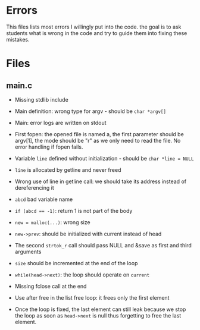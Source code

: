 # Errors

This files lists most errors I willingly put into the code.
the goal is to ask students what is wrong in the code and
try to guide them into fixing these mistakes.


# Files

## main.c

- Missing stdlib include

- Main definition: wrong type for argv - should be `char *argv[]`

- Main: error logs are written on stdout

- First fopen: the opened file is named a, the first parameter should be
  argv[1], the mode should be "r" as we only need to read the file. No error
  handling if fopen fails.

- Variable `line` defined without initialization - should be `char *line = NULL`

- `line` is allocated by getline and never freed

- Wrong use of line in getline call: we should take its address instead of dereferencing it

- `abcd` bad variable name

- `if (abcd == -1)`: return 1 is not part of the body

- `new = malloc(...)`: wrong size

- `new->prev`: should be initialized with current instead of head

- The second `strtok_r` call should pass NULL and &save as first and third arguments

- `size` should be incremented at the end of the loop

- `while(head->next)`: the loop should operate on `current`

- Missing fclose call at the end

- Use after free in the list free loop: it frees only the first element

- Once the loop is fixed, the last element can still leak because we stop the
  loop as soon as `head->next` is null thus forgetting to free the last element.
